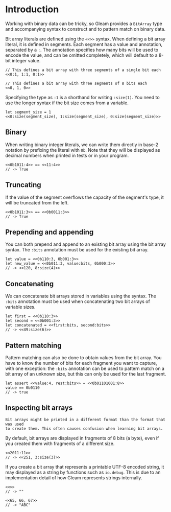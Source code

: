 # Introduction

Working with binary data can be tricky, so Gleam provides a `BitArray` type and accompanying syntax to construct and to pattern match on binary data.

Bit array literals are defined using the `<<>>` syntax. When defining a bit array literal, it is defined in segments. Each segment has a value and annotation, separated by a `:`. The annotation specifies how many bits will be used to encode the value, and can be omitted completely, which will default to a 8-bit integer value.

```gleam
// This defines a bit array with three segments of a single bit each
<<0:1, 1:1, 0:1>>

// This defines a bit array with three segments of 8 bits each
<<0, 1, 0>>
```

Specifying the type as `:1` is a shorthand for writing `:size(1)`. You need to use the longer syntax if the bit size comes from a variable.

```gleam
let segment_size = 1
<<0:size(segment_size), 1:size(segment_size), 0:size(segment_size)>>
```

## Binary

When writing binary integer literals, we can write them directly in base-2 notation by prefixing the literal with `0b`. Note that they will be displayed as decimal numbers when printed in tests or in your program.

```gleam
<<0b1011:4>> == <<11:4>>
// -> True
```

## Truncating

If the value of the segment overflows the capacity of the segment's type, it will be truncated from the left.

```gleam
<<0b1011:3>> == <<0b0011:3>>
// -> True
```

## Prepending and appending

You can both prepend and append to an existing bit array using the bit array syntax. The `:bits` annotation must be used for the existing bit array.

```gleam
let value = <<0b110:3, 0b001:3>>
let new_value = <<0b011:3, value:bits, 0b000:3>>
// -> <<120, 8:size(4)>>
```

## Concatenating

We can concatenate bit arrays stored in variables using the syntax. The `:bits` annotation must be used when concatenating two bit arrays of variable sizes.

```gleam
let first = <<0b110:3>>
let second = <<0b001:3>>
let concatenated = <<first:bits, second:bits>>
// -> <<49:size(6)>>
```

## Pattern matching

Pattern matching can also be done to obtain values from the bit array. You have to know the number of bits for each fragment you want to capture, with one exception: the `:bits` annotation can be used to pattern match on a bit array of an unknown size, but this can only be used for the last fragment.

```gleam
let assert <<value:4, rest:bits>> = <<0b01101001:8>>
value == 0b0110
// -> true
```

## Inspecting bit arrays

~~~~exercism/note
Bit arrays might be printed in a different format than the format that was used
to create them. This often causes confusion when learning bit arrays.
~~~~

By default, bit arrays are displayed in fragments of 8 bits (a byte), even if you created them with fragments of a different size.

```gleam
<<2011:11>>
// -> <<251, 3:size(3)>>
```

If you create a bit array that represents a printable UTF-8 encoded string, it may displayed as a string by functions such as `io.debug`. This is due to an implementation detail of how Gleam represents strings internally.

```gleam
<<>>
// -> ""

<<65, 66, 67>>
// -> "ABC"
```

